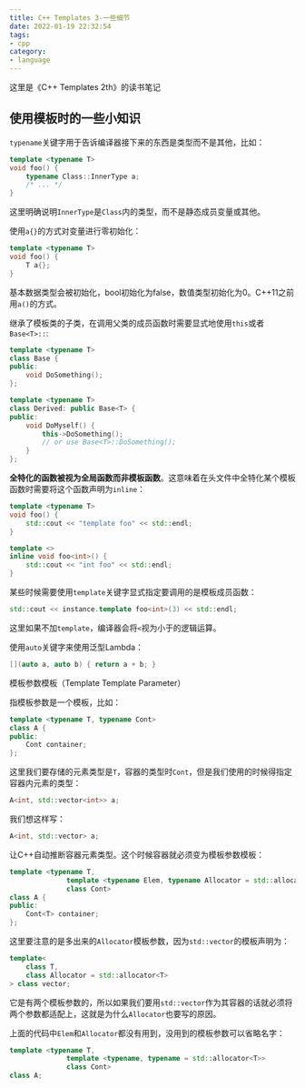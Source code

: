 ```yaml
---
title: C++ Templates 3-一些细节
date: 2022-01-19 22:32:54
tags:
- cpp
category:
- language
---
```


这里是《C++ Templates 2th》的读书笔记

<!-- more -->

## 使用模板时的一些小知识

`typename`关键字用于告诉编译器接下来的东西是类型而不是其他，比如：

```cpp
template <typename T>
void foo() {
    typename Class::InnerType a;
    /* ... */
}
```

这里明确说明`InnerType`是`Class`内的类型，而不是静态成员变量或其他。

使用`a{}`的方式对变量进行零初始化：

```cpp
template <typename T>
void foo() {
    T a{};
}
```

基本数据类型会被初始化，bool初始化为false，数值类型初始化为0。C++11之前用`a()`的方式。

继承了模板类的子类，在调用父类的成员函数时需要显式地使用`this`或者`Base<T>::`:

```cpp
template <typename T>
class Base {
public:
    void DoSomething();  
};

template <typename T>
class Derived: public Base<T> {
public:
    void DoMyself() {
        this->DoSomething();
        // or use Base<T>::DoSomething();
    }  
};
```

**全特化的函数被视为全局函数而非模板函数**。这意味着在头文件中全特化某个模板函数时需要将这个函数声明为`inline`：

```cpp
template <typename T>
void foo() {
    std::cout << "template foo" << std::endl;
}

template <>
inline void foo<int>() {
    std::cout << "int foo" << std::endl;
}
```

某些时候需要使用`template`关键字显式指定要调用的是模板成员函数：

```cpp
std::cout << instance.template foo<int>(3) << std::endl;
```

这里如果不加`template`，编译器会将`<`视为小于的逻辑运算。

使用`auto`关键字来使用泛型Lambda：

```cpp
[](auto a, auto b) { return a + b; }
```

模板参数模板（Template Template Parameter）

指模板参数是一个模板，比如：

```cpp
template <typename T, typename Cont>
class A {
public:
    Cont container;
};
```

这里我们要存储的元素类型是`T`，容器的类型时`Cont`，但是我们使用的时候得指定容器内元素的类型：

```cpp
A<int, std::vector<int>> a;
```

我们想这样写：

```cpp
A<int, std::vector> a;
```

让C++自动推断容器元素类型。这个时候容器就必须变为模板参数模板：

```cpp
template <typename T,
              template <typename Elem, typename Allocator = std::allocator<T>>
              class Cont>
class A {
public:
    Cont<T> container;
};
```

这里要注意的是多出来的`Allocator`模板参数，因为`std::vector`的模板声明为：

```cpp
template<
    class T,
    class Allocator = std::allocator<T>
> class vector;
```

它是有两个模板参数的，所以如果我们要用`std::vector`作为其容器的话就必须将两个参数都适配上，这就是为什么`Allocator`也要写的原因。

上面的代码中`Elem`和`Allocator`都没有用到，没用到的模板参数可以省略名字：

```cpp
template <typename T,
              template <typename, typename = std::allocator<T>>
              class Cont>
class A;
```
